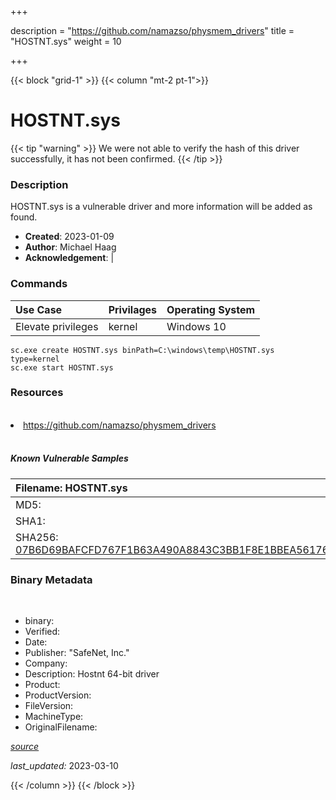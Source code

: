 +++

description = "https://github.com/namazso/physmem_drivers"
title = "HOSTNT.sys"
weight = 10

+++


{{< block "grid-1" >}}
{{< column "mt-2 pt-1">}}




# HOSTNT.sys 


{{< tip "warning" >}}
We were not able to verify the hash of this driver successfully, it has not been confirmed.
{{< /tip >}}




### Description


HOSTNT.sys is a vulnerable driver and more information will be added as found.


- **Created**: 2023-01-09
- **Author**: Michael Haag
- **Acknowledgement**:  | [](https://twitter.com/)

### Commands

| Use Case | Privilages | Operating System | 
|:---- | ---- | ---- |
| Elevate privileges | kernel | Windows 10 |

```
sc.exe create HOSTNT.sys binPath=C:\windows\temp\HOSTNT.sys type=kernel
sc.exe start HOSTNT.sys
```

### Resources
<br>


<li><a href=" https://github.com/namazso/physmem_drivers"> https://github.com/namazso/physmem_drivers</a></li>


<br>


##### Known Vulnerable Samples

| Filename: HOSTNT.sys |
|:---- |
|MD5: <a href="https://www.virustotal.com/gui/file/{&#39;Filename&#39;: &#39;HOSTNT.sys&#39;, &#39;MD5&#39;: &#39;&#39;, &#39;SHA1&#39;: &#39;&#39;, &#39;SHA256&#39;: &#39;07B6D69BAFCFD767F1B63A490A8843C3BB1F8E1BBEA56176109B5743C8F7D357&#39;}"></a>|
|SHA1: <a href="https://www.virustotal.com/gui/file/{&#39;Filename&#39;: &#39;HOSTNT.sys&#39;, &#39;MD5&#39;: &#39;&#39;, &#39;SHA1&#39;: &#39;&#39;, &#39;SHA256&#39;: &#39;07B6D69BAFCFD767F1B63A490A8843C3BB1F8E1BBEA56176109B5743C8F7D357&#39;}"></a>|
|SHA256: <a href="https://www.virustotal.com/gui/file/{&#39;Filename&#39;: &#39;HOSTNT.sys&#39;, &#39;MD5&#39;: &#39;&#39;, &#39;SHA1&#39;: &#39;&#39;, &#39;SHA256&#39;: &#39;07B6D69BAFCFD767F1B63A490A8843C3BB1F8E1BBEA56176109B5743C8F7D357&#39;}">07B6D69BAFCFD767F1B63A490A8843C3BB1F8E1BBEA56176109B5743C8F7D357</a>|




### Binary Metadata
<br>

- binary: 
- Verified: 
- Date: 
- Publisher: &#34;SafeNet, Inc.&#34;
- Company: 
- Description: Hostnt 64-bit driver
- Product: 
- ProductVersion: 
- FileVersion: 
- MachineType: 
- OriginalFilename: 

[*source*](https://github.com/magicsword-io/LOLDrivers/tree/main/yaml/hostnt.sys.yml)

*last_updated:* 2023-03-10


{{< /column >}}
{{< /block >}}
